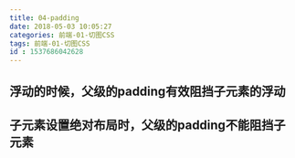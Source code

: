 ```yaml
---
title: 04-padding
date: 2018-05-03 10:05:27
categories: 前端-01-切图CSS
tags: 前端-01-切图CSS
id : 1537686042628
---
```


## 浮动的时候，父级的padding有效阻挡子元素的浮动

## 子元素设置绝对布局时，父级的padding不能阻挡子元素